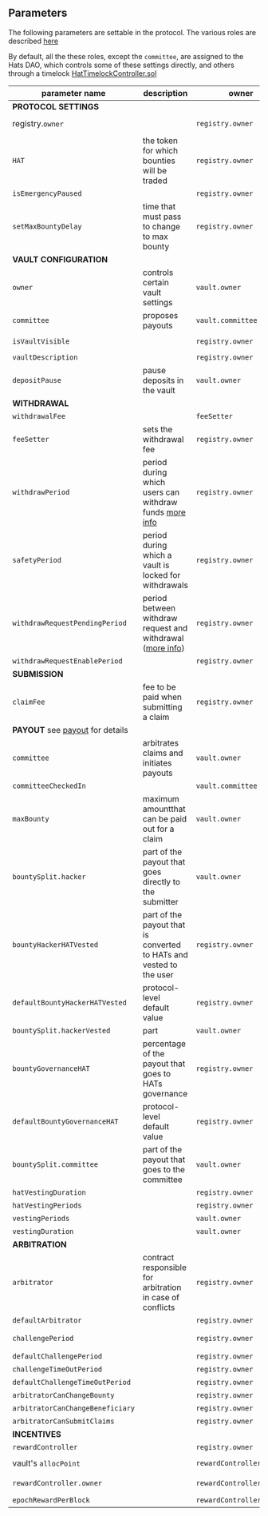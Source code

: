 ## Parameters

The following parameters are settable in the protocol. The various roles are described [here](roles.md)


By default, all the these roles, except the `committee`, are assigned to the Hats DAO, which controls some of these settings directly, and others through a timelock [HatTimelockController.sol](../../contracts/HatTimelockController.sol)


 | parameter name |  description | owner| scope | default | limits | setter | 
|---|---|---|---|---|---|---|
| **PROTOCOL SETTINGS** |
|registry.`owner` | | `registry.owner`| global | _hatGovernance | | `registry.transferOwnership`, `registry.renounceOwnership` |
| `HAT` | the token for which bounties will be traded | `registry.owner` | global | | |  `registry.setSwapToken`
| `isEmergencyPaused` | |  `registry.owner`| global | false | | `setEmergencyPaused` |
| `setMaxBountyDelay`  |time that must pass to change to max bounty |`registry.owner`| global | 2 days | >= 2 days | `registry.setMaxBountyDelay` |
| **VAULT CONFIGURATION** | 
| `owner` | controls certain vault settings | `vault.owner` | vault | |  | |  `vault.transferOwnership`, `vault.renounceOwnership` |
| `committee` | proposes payouts |`vault.committee` | vault | || `vault.setCommittee` | after `committeeCheckIn` |
| `isVaultVisible` | | `registry.owner`| vault | false | | `registry.setVaultVisibility(_vault, _visible)` |
| `vaultDescription` | | `registry.owner`| vault | | | `vault.setVaultDescription` | only an event |
 `depositPause` | pause deposits in the vault | `vault.owner` | vault | | | `vault.setDepositPause` |
| **WITHDRAWAL** |
| `withdrawalFee` |	| `feeSetter`	|vault	| 0	| <= 2% |	`vault.setWithdrawalFee`
| `feeSetter` |sets the withdrawal fee | `registry.owner`| global |zero address | | `registry.setFeeSetter` |
| `withdrawPeriod` | period during which users can withdraw funds [more info](deposits-and-withdrawals.md##Withdrawal) | `registry.owner`| global | 11 hours | >= 1 hours | `registry.setWithdrawSafetyPeriod` |
| `safetyPeriod` | period during which a vault is locked for withdrawals | `registry.owner`| global | 1 hours | <= 6 hours | `registry.setWithdrawSafetyPeriod` |
| `withdrawRequestPendingPeriod`| period between withdraw request and withdrawal ([more info](deposits-and-withdrawals.md##Withdrawal)) |  `registry.owner`| global | 7 days | <= 90 days | `registry.setWithdrawRequestParams` |
| `withdrawRequestEnablePeriod`| | `registry.owner`| global | 7 days | >= 6 hours, <= 100 days | `registry.setWithdrawRequestParams` |
| **SUBMISSION** |
 `claimFee` | fee to be paid when submitting a claim | `registry.owner`| global | 0 | - | `registry.setClaimFee` |
| **PAYOUT** see [payout](payout.md) for details|
| `committee` | arbitrates claims and initiates payouts |`vault.owner` | vault |  ||`vault.setCommittee`  (only if committee has not checked in yet) |
| `committeeCheckedIn` | |`vault.committee` | vault | | | `vault.committeeCheckIn()` |
| `maxBounty` |maximum amountthat can be paid out for a claim| `vault.owner` | vault | | <= 90% | `vault.setPendingMaxBounty`, `vault.setMaxBounty` | noActiveClaim |
| `bountySplit.hacker` | part of the payout that goes directly to the submitter | `vault.owner` | vault | | sum(bountySplit) = 100% | `vault.setBountySplit` | noActiveClaim noSafetyPeriod |
| `bountyHackerHATVested`| part of the payout that is converted to HATs and vested to the user|`registry.owner` | vault | | +bountyGovernanceHAT <= 20% | `vault.setHATBountySplit` |
| `defaultBountyHackerHATVested` | protocol-level default value | `registry.owner`| global | | +defaultBountyGovernanceHAT <= 20% | `registry.setDefaultHATBountySplit` |
| `bountySplit.hackerVested` | part | `vault.owner` | vault | | sum(bountySplit) = 100% | `vault.setBountySplit` | noActiveClaim noSafetyPeriod |
| `bountyGovernanceHAT`  | percentage of the payout that goes to HATs governance |`registry.owner`| vault | | +bountyHackerHatVested <= 20% | `vault.setHATBountySplit` |
| `defaultBountyGovernanceHAT` | protocol-level default value| `registry.owner`| global | | +defaultBountyHackerHatVested <= 20% | `registry.setDefaultHATBountySplit` |
| `bountySplit.committee` | part of the payout that goes to the committee|  `vault.owner` | vault | | sum(bountySplit) = 100%, max 10% | `vault.setBountySplit` | noActiveClaim noSafetyPeriod |
| `hatVestingDuration` | | `registry.owner`| global | 90 days | < 180 days |  `registry.setHatVestingParams` |
| `hatVestingPeriods`  ||`registry.owner`| global | 90 | > 0, <= hatVestingDuration |  `registry.setHatVestingParams` |
| `vestingPeriods` || `vault.owner` | vault | | > 0 | `vault.setVestingParams` |
| `vestingDuration` || `vault.owner` | vault  ||<= 120 days, > `vestingPeriods` | [`vault.setVestingParams`](./dodoc/interfaces/IHATClaimsManager.md#setvestingparams) |
| **ARBITRATION** |
| `arbitrator` | contract responsible for arbitration in case of conflicts |`registry.owner`| vault | `defaultArbitrator` | |  `vault.setArbitrator` |
| `defaultArbitrator` | | `registry.owner` | global | registry.owner | | `registry.setDefaultArbitrator` |
| `challengePeriod` | |`registry.owner`| vault | 3 days (defaultChallengePeriod) | >= 1 days, <= 5 days | `vault.setChallengePeriod` |
| `defaultChallengePeriod` || `registry.owner`| global | 3 days | >= 1 days, <= 5 days |  `registry.setDefaultChallengePeriod` |
| `challengeTimeOutPeriod` | |`registry.owner`| vault | 5 weeks | >= 2 days, <= 85 days | `vault.setChallengeTimeOutPeriod` |
| `defaultChallengeTimeOutPeriod` || `registry.owner`| global | 5 weeks | >= 2 days, <= 85 days |  `registry.setDefaultChallengeTimeOutPeriod` |
| `arbitratorCanChangeBounty` | |`registry.owner`| vault | | |  `vault.setArbitratorOptions` |
| `arbitratorCanChangeBeneficiary` || `registry.owner`| vault | | |  `vault.setArbitratorOptions` |
| `arbitratorCanSubmitClaims` | |`registry.owner`| vault | | |  `vault.setArbitratorOptions` |
| **INCENTIVES**|
| `rewardController` || `registry.owner`| vault | | | `vault.addRewardController` | noActiveClaim |
| vault's `allocPoint`  ||`rewardController.owner` | vault | 0 | | `rewardController.setAllocPoint(_vault, _allocPoint)` |
| `rewardController.owner` || `rewardController.owner` | global | | | `rewardController.transferOwnership`, `rewardController.renounceOwnership` |
| `epochRewardPerBlock` || `rewardController.owner` | global | | | `rewardController.setEpochRewardPerBlock` |

